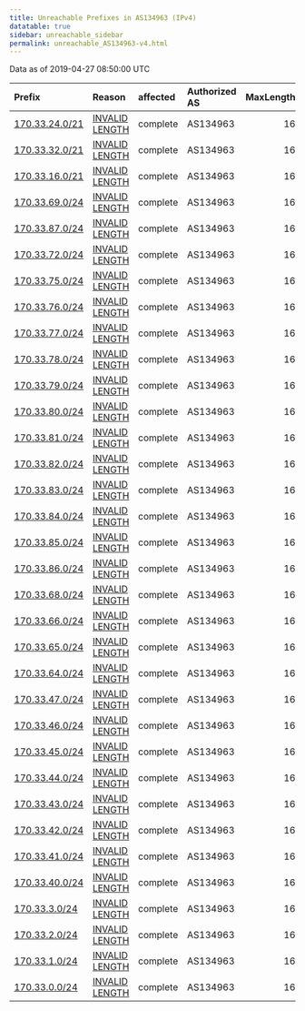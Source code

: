 ```yaml
---
title: Unreachable Prefixes in AS134963 (IPv4)
datatable: true
sidebar: unreachable_sidebar
permalink: unreachable_AS134963-v4.html
---
```


Data as of 2019-04-27 08:50:00 UTC


<div class="datatable-begin"></div>

| Prefix                                                 | Reason                                                                                                    | affected   | Authorized AS   |   MaxLength | Anchor                                       |   unreachable /24s |
|:-------------------------------------------------------|:----------------------------------------------------------------------------------------------------------|:-----------|:----------------|------------:|:---------------------------------------------|-------------------:|
| [170.33.24.0/21](https://stat.ripe.net/170.33.24.0/21) | [INVALID LENGTH](https://rpki-validator.ripe.net/announcement-preview?asn=AS134963&prefix=170.33.24.0/21) | complete   | AS134963        |          16 | [APNIC](unreachable_APNIC_RPKI_Root-v4.html) |                  8 |
| [170.33.32.0/21](https://stat.ripe.net/170.33.32.0/21) | [INVALID LENGTH](https://rpki-validator.ripe.net/announcement-preview?asn=AS134963&prefix=170.33.32.0/21) | complete   | AS134963        |          16 | [APNIC](unreachable_APNIC_RPKI_Root-v4.html) |                  8 |
| [170.33.16.0/21](https://stat.ripe.net/170.33.16.0/21) | [INVALID LENGTH](https://rpki-validator.ripe.net/announcement-preview?asn=AS134963&prefix=170.33.16.0/21) | complete   | AS134963        |          16 | [APNIC](unreachable_APNIC_RPKI_Root-v4.html) |                  8 |
| [170.33.69.0/24](https://stat.ripe.net/170.33.69.0/24) | [INVALID LENGTH](https://rpki-validator.ripe.net/announcement-preview?asn=AS134963&prefix=170.33.69.0/24) | complete   | AS134963        |          16 | [APNIC](unreachable_APNIC_RPKI_Root-v4.html) |                  1 |
| [170.33.87.0/24](https://stat.ripe.net/170.33.87.0/24) | [INVALID LENGTH](https://rpki-validator.ripe.net/announcement-preview?asn=AS134963&prefix=170.33.87.0/24) | complete   | AS134963        |          16 | [APNIC](unreachable_APNIC_RPKI_Root-v4.html) |                  1 |
| [170.33.72.0/24](https://stat.ripe.net/170.33.72.0/24) | [INVALID LENGTH](https://rpki-validator.ripe.net/announcement-preview?asn=AS134963&prefix=170.33.72.0/24) | complete   | AS134963        |          16 | [APNIC](unreachable_APNIC_RPKI_Root-v4.html) |                  1 |
| [170.33.75.0/24](https://stat.ripe.net/170.33.75.0/24) | [INVALID LENGTH](https://rpki-validator.ripe.net/announcement-preview?asn=AS134963&prefix=170.33.75.0/24) | complete   | AS134963        |          16 | [APNIC](unreachable_APNIC_RPKI_Root-v4.html) |                  1 |
| [170.33.76.0/24](https://stat.ripe.net/170.33.76.0/24) | [INVALID LENGTH](https://rpki-validator.ripe.net/announcement-preview?asn=AS134963&prefix=170.33.76.0/24) | complete   | AS134963        |          16 | [APNIC](unreachable_APNIC_RPKI_Root-v4.html) |                  1 |
| [170.33.77.0/24](https://stat.ripe.net/170.33.77.0/24) | [INVALID LENGTH](https://rpki-validator.ripe.net/announcement-preview?asn=AS134963&prefix=170.33.77.0/24) | complete   | AS134963        |          16 | [APNIC](unreachable_APNIC_RPKI_Root-v4.html) |                  1 |
| [170.33.78.0/24](https://stat.ripe.net/170.33.78.0/24) | [INVALID LENGTH](https://rpki-validator.ripe.net/announcement-preview?asn=AS134963&prefix=170.33.78.0/24) | complete   | AS134963        |          16 | [APNIC](unreachable_APNIC_RPKI_Root-v4.html) |                  1 |
| [170.33.79.0/24](https://stat.ripe.net/170.33.79.0/24) | [INVALID LENGTH](https://rpki-validator.ripe.net/announcement-preview?asn=AS134963&prefix=170.33.79.0/24) | complete   | AS134963        |          16 | [APNIC](unreachable_APNIC_RPKI_Root-v4.html) |                  1 |
| [170.33.80.0/24](https://stat.ripe.net/170.33.80.0/24) | [INVALID LENGTH](https://rpki-validator.ripe.net/announcement-preview?asn=AS134963&prefix=170.33.80.0/24) | complete   | AS134963        |          16 | [APNIC](unreachable_APNIC_RPKI_Root-v4.html) |                  1 |
| [170.33.81.0/24](https://stat.ripe.net/170.33.81.0/24) | [INVALID LENGTH](https://rpki-validator.ripe.net/announcement-preview?asn=AS134963&prefix=170.33.81.0/24) | complete   | AS134963        |          16 | [APNIC](unreachable_APNIC_RPKI_Root-v4.html) |                  1 |
| [170.33.82.0/24](https://stat.ripe.net/170.33.82.0/24) | [INVALID LENGTH](https://rpki-validator.ripe.net/announcement-preview?asn=AS134963&prefix=170.33.82.0/24) | complete   | AS134963        |          16 | [APNIC](unreachable_APNIC_RPKI_Root-v4.html) |                  1 |
| [170.33.83.0/24](https://stat.ripe.net/170.33.83.0/24) | [INVALID LENGTH](https://rpki-validator.ripe.net/announcement-preview?asn=AS134963&prefix=170.33.83.0/24) | complete   | AS134963        |          16 | [APNIC](unreachable_APNIC_RPKI_Root-v4.html) |                  1 |
| [170.33.84.0/24](https://stat.ripe.net/170.33.84.0/24) | [INVALID LENGTH](https://rpki-validator.ripe.net/announcement-preview?asn=AS134963&prefix=170.33.84.0/24) | complete   | AS134963        |          16 | [APNIC](unreachable_APNIC_RPKI_Root-v4.html) |                  1 |
| [170.33.85.0/24](https://stat.ripe.net/170.33.85.0/24) | [INVALID LENGTH](https://rpki-validator.ripe.net/announcement-preview?asn=AS134963&prefix=170.33.85.0/24) | complete   | AS134963        |          16 | [APNIC](unreachable_APNIC_RPKI_Root-v4.html) |                  1 |
| [170.33.86.0/24](https://stat.ripe.net/170.33.86.0/24) | [INVALID LENGTH](https://rpki-validator.ripe.net/announcement-preview?asn=AS134963&prefix=170.33.86.0/24) | complete   | AS134963        |          16 | [APNIC](unreachable_APNIC_RPKI_Root-v4.html) |                  1 |
| [170.33.68.0/24](https://stat.ripe.net/170.33.68.0/24) | [INVALID LENGTH](https://rpki-validator.ripe.net/announcement-preview?asn=AS134963&prefix=170.33.68.0/24) | complete   | AS134963        |          16 | [APNIC](unreachable_APNIC_RPKI_Root-v4.html) |                  1 |
| [170.33.66.0/24](https://stat.ripe.net/170.33.66.0/24) | [INVALID LENGTH](https://rpki-validator.ripe.net/announcement-preview?asn=AS134963&prefix=170.33.66.0/24) | complete   | AS134963        |          16 | [APNIC](unreachable_APNIC_RPKI_Root-v4.html) |                  1 |
| [170.33.65.0/24](https://stat.ripe.net/170.33.65.0/24) | [INVALID LENGTH](https://rpki-validator.ripe.net/announcement-preview?asn=AS134963&prefix=170.33.65.0/24) | complete   | AS134963        |          16 | [APNIC](unreachable_APNIC_RPKI_Root-v4.html) |                  1 |
| [170.33.64.0/24](https://stat.ripe.net/170.33.64.0/24) | [INVALID LENGTH](https://rpki-validator.ripe.net/announcement-preview?asn=AS134963&prefix=170.33.64.0/24) | complete   | AS134963        |          16 | [APNIC](unreachable_APNIC_RPKI_Root-v4.html) |                  1 |
| [170.33.47.0/24](https://stat.ripe.net/170.33.47.0/24) | [INVALID LENGTH](https://rpki-validator.ripe.net/announcement-preview?asn=AS134963&prefix=170.33.47.0/24) | complete   | AS134963        |          16 | [APNIC](unreachable_APNIC_RPKI_Root-v4.html) |                  1 |
| [170.33.46.0/24](https://stat.ripe.net/170.33.46.0/24) | [INVALID LENGTH](https://rpki-validator.ripe.net/announcement-preview?asn=AS134963&prefix=170.33.46.0/24) | complete   | AS134963        |          16 | [APNIC](unreachable_APNIC_RPKI_Root-v4.html) |                  1 |
| [170.33.45.0/24](https://stat.ripe.net/170.33.45.0/24) | [INVALID LENGTH](https://rpki-validator.ripe.net/announcement-preview?asn=AS134963&prefix=170.33.45.0/24) | complete   | AS134963        |          16 | [APNIC](unreachable_APNIC_RPKI_Root-v4.html) |                  1 |
| [170.33.44.0/24](https://stat.ripe.net/170.33.44.0/24) | [INVALID LENGTH](https://rpki-validator.ripe.net/announcement-preview?asn=AS134963&prefix=170.33.44.0/24) | complete   | AS134963        |          16 | [APNIC](unreachable_APNIC_RPKI_Root-v4.html) |                  1 |
| [170.33.43.0/24](https://stat.ripe.net/170.33.43.0/24) | [INVALID LENGTH](https://rpki-validator.ripe.net/announcement-preview?asn=AS134963&prefix=170.33.43.0/24) | complete   | AS134963        |          16 | [APNIC](unreachable_APNIC_RPKI_Root-v4.html) |                  1 |
| [170.33.42.0/24](https://stat.ripe.net/170.33.42.0/24) | [INVALID LENGTH](https://rpki-validator.ripe.net/announcement-preview?asn=AS134963&prefix=170.33.42.0/24) | complete   | AS134963        |          16 | [APNIC](unreachable_APNIC_RPKI_Root-v4.html) |                  1 |
| [170.33.41.0/24](https://stat.ripe.net/170.33.41.0/24) | [INVALID LENGTH](https://rpki-validator.ripe.net/announcement-preview?asn=AS134963&prefix=170.33.41.0/24) | complete   | AS134963        |          16 | [APNIC](unreachable_APNIC_RPKI_Root-v4.html) |                  1 |
| [170.33.40.0/24](https://stat.ripe.net/170.33.40.0/24) | [INVALID LENGTH](https://rpki-validator.ripe.net/announcement-preview?asn=AS134963&prefix=170.33.40.0/24) | complete   | AS134963        |          16 | [APNIC](unreachable_APNIC_RPKI_Root-v4.html) |                  1 |
| [170.33.3.0/24](https://stat.ripe.net/170.33.3.0/24)   | [INVALID LENGTH](https://rpki-validator.ripe.net/announcement-preview?asn=AS134963&prefix=170.33.3.0/24)  | complete   | AS134963        |          16 | [APNIC](unreachable_APNIC_RPKI_Root-v4.html) |                  1 |
| [170.33.2.0/24](https://stat.ripe.net/170.33.2.0/24)   | [INVALID LENGTH](https://rpki-validator.ripe.net/announcement-preview?asn=AS134963&prefix=170.33.2.0/24)  | complete   | AS134963        |          16 | [APNIC](unreachable_APNIC_RPKI_Root-v4.html) |                  1 |
| [170.33.1.0/24](https://stat.ripe.net/170.33.1.0/24)   | [INVALID LENGTH](https://rpki-validator.ripe.net/announcement-preview?asn=AS134963&prefix=170.33.1.0/24)  | complete   | AS134963        |          16 | [APNIC](unreachable_APNIC_RPKI_Root-v4.html) |                  1 |
| [170.33.0.0/24](https://stat.ripe.net/170.33.0.0/24)   | [INVALID LENGTH](https://rpki-validator.ripe.net/announcement-preview?asn=AS134963&prefix=170.33.0.0/24)  | complete   | AS134963        |          16 | [APNIC](unreachable_APNIC_RPKI_Root-v4.html) |                  1 |

<div class="datatable-end"></div>